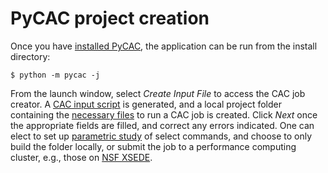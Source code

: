 # PyCAC project creation

Once you have [installed PyCAC](installation.md), the application can be run from the install directory:
```
$ python -m pycac -j
```
From the launch window, select *Create Input File* to access the CAC job creator.
A [CAC input script](../chapter5/README.md) is generated, and a local project folder containing the [necessary files](../chapter3/input.md) to run a CAC job is created. Click *Next* once the appropriate fields are filled, and correct any errors indicated.
One can elect to set up [parametric study](parameterization.md) of select commands, and choose to only build the folder locally, or submit the job to a performance computing cluster, e.g., those on [NSF XSEDE](http://www.xsede.org).
